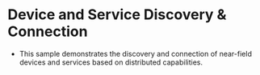# Device and Service Discovery & Connection<a name="EN-US_TOPIC_0000001080120260"></a>

-   This sample demonstrates the discovery and connection of near-field devices and services based on distributed capabilities.

